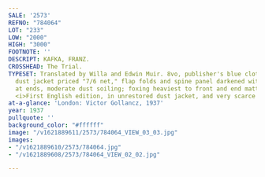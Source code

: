 ```yaml
---
SALE: '2573'
REFNO: "784064"
LOT: "233"
LOW: "2000"
HIGH: "3000"
FOOTNOTE: ''
DESCRIPT: KAFKA, FRANZ.
CROSSHEAD: The Trial.
TYPESET: Translated by Willa and Edwin Muir. 8vo, publisher's blue cloth, faint toning;
  dust jacket priced "7/6 net," flap folds and spine panel darkened with small nicks
  at ends, moderate dust soiling; foxing heaviest to front and end matter and fore-edges.
  <i>First English edition, in unrestored dust jacket, and very scarce as such.</i>
at-a-glance: 'London: Victor Gollancz, 1937'
year: 1937
pullquote: ''
background_color: "#ffffff"
image: "/v1621889611/2573/784064_VIEW_03_03.jpg"
images:
- "/v1621889610/2573/784064.jpg"
- "/v1621889608/2573/784064_VIEW_02_02.jpg"

---
```

